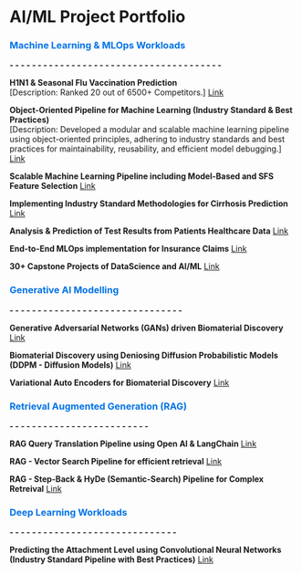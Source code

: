 # AI/ML Project Portfolio

###  <span style="color:#0073e6">Machine Learning & MLOps Workloads</span>
**- - - - - - - - - - - - - - - - - - - - - - - - - - - - - - - - - - - - - -**

**H1N1 & Seasonal Flu Vaccination Prediction**
<br>
[Description: Ranked 20 out of 6500+ Competitors.] 
[Link](https://github.com/Karthi-DStech/Predicting-H1N1-and-Seasonal-Flu-Uptake)

**Object-Oriented Pipeline for Machine Learning (Industry Standard & Best Practices)**
<br>
[Description: Developed a modular and scalable machine learning pipeline using object-oriented principles, adhering to industry standards and best practices for maintainability, reusability, and efficient model debugging.]
[Link](https://github.com/Karthi-DStech/Object-Oriented-Pipeline-for-Machine-Learning)

**Scalable Machine Learning Pipeline including Model-Based and SFS Feature Selection**
[Link](https://github.com/Karthi-DStech/Scalable-Model-Based-and-SFS-Feature-Selection)

**Implementing Industry Standard Methodologies for Cirrhosis Prediction**
[Link](https://github.com/Karthi-DStech/Industry-Standard-ML-for-Cirrhosis-Prediction)

**Analysis & Prediction of Test Results from Patients Healthcare Data**
[Link](https://github.com/Karthi-DStech/Analysis-and-Prediction-of-Test-Results-from-Patients-Heathcare-Data)

**End-to-End MLOps implementation for Insurance Claims**
[Link](https://github.com/Karthi-DStech/End-to-End-MLOps-Training-for-Insurance-Claims)

**30+ Capstone Projects of DataScience and AI/ML**
[Link](https://github.com/Karthi-DStech/Capstone-projects-of-Data-Science-and-AI-ML)


###  <span style="color:#0073e6">Generative AI Modelling </span>
**- - - - - - - - - - - - - - - - - - - - - - - - - - - - - - -**

**Generative Adversarial Networks (GANs) driven Biomaterial Discovery**
[Link](https://github.com/Karthi-DStech/GAN-Driven-Biomaterial-Discovery)

**Biomaterial Discovery using Deniosing Diffusion Probabilistic Models (DDPM - Diffusion Models)** 
[Link](https://github.com/Karthi-DStech/Denoising-Diffusion-Probablistic-Models-for-Biomaterial-Discovery)

**Variational Auto Encoders for Biomaterial Discovery**
[Link](https://github.com/Karthi-DStech/Variational-AutoEncoders-for-Biomaterial-Discovery)


###  <span style="color:#0073e6">Retrieval Augmented Generation (RAG)</span>
**- - - - - - - - - - - - - - - - - - - - - - - - -**

**RAG Query Translation Pipeline using Open AI & LangChain**
[Link](https://github.com/Karthi-DStech/RAG-Query-Translation--Semantic-Search)

**RAG - Vector Search Pipeline for efficient retrieval**
[Link](https://github.com/Karthi-DStech/VectorSearch-RAG-using-LangChain-OpenAI)

**RAG - Step-Back & HyDe (Semantic-Search) Pipeline for Complex Retreival**
[Link](https://github.com/Karthi-DStech/RAG-Step-Back-and-HyDe-Semantic-Search)


### <span style="color:#0073e6">Deep Learning Workloads </span> 
**- - - - - - - - - - - - - - - - - - - - - - - - - - - - - -**

**Predicting the Attachment Level using Convolutional Neural Networks (Industry Standard Pipeline with Best Practices)**
[Link](https://github.com/Karthi-DStech/CNN-for-Predicting-Attachment-Level-of-Bacteria)







